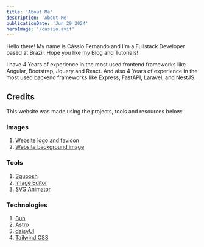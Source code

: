 ```yaml
---
title: 'About Me'
description: 'About Me'
publicationDate: 'Jun 29 2024'
heroImage: '/cassio.avif'
---
```


Hello there! My name is Cássio Fernando and I'm a Fullstack Developer based at Brazil. Hope you like my Blog and Tutorials!

I have 4 Years of experience in the most used frontend frameworks like Angular, Bootstrap, Jquery and React.
And also 4 Years of experience in the most used backend frameworks like Express, FastAPI, Laravel, and NestJS.

## Credits

This website was made using the projects, tools and resources below:

### Images

1. [Website logo and favicon](https://en.wikipedia.org/wiki/Brazilian_Expeditionary_Force)
2. [Website background image](https://en.wikipedia.org/wiki/Monument_to_the_Dead_of_World_War_II)

### Tools

1. [Squoosh](https://squoosh.app/)
2. [Image Editor](https://ondras.github.io/photo/)
3. [SVG Animator](https://svgartista.net/)

### Technologies

1. [Bun](https://bun.sh/)
2. [Astro](https://astro.build/)
3. [daisyUI](https://daisyui.com/)
4. [Tailwind CSS](https://tailwindcss.com/)
